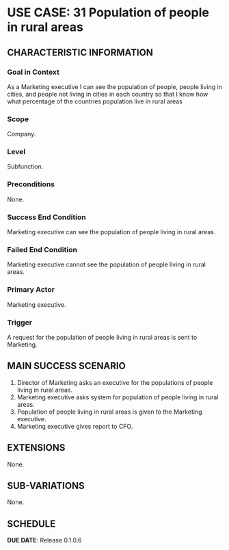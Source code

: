 # USE CASE: 31 Population of people in rural areas

## CHARACTERISTIC INFORMATION

### Goal in Context

As a Marketing executive I can see the population of people, people living in cities, and people not living in cities in each country so that I know how what percentage of the countries population live in rural areas

### Scope

Company.

### Level

Subfunction.

### Preconditions

None.

### Success End Condition

Marketing executive can see the population of people living in rural areas.

### Failed End Condition

Marketing executive cannot see the population of people living in rural areas.

### Primary Actor

Marketing executive.

### Trigger

A request for the population of people living in rural areas is sent to Marketing.

## MAIN SUCCESS SCENARIO

1. Director of Marketing asks an executive for the populations of people living in rural areas.
2. Marketing executive asks system for population of people living in rural areas.
3. Population of people living in rural areas is given to the Marketing executive.
4. Marketing executive gives report to CFO.

## EXTENSIONS

None.

## SUB-VARIATIONS

None.

## SCHEDULE

**DUE DATE**: Release 0.1.0.6
